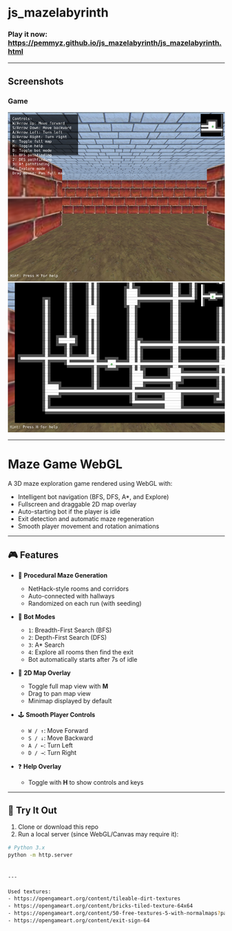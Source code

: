 # js_mazelabyrinth


### Play it now: https://pemmyz.github.io/js_mazelabyrinth/js_mazelabyrinth.html


---
## Screenshots

### Game
![Game 1](screenshots/game_1.png)
![Game 2](screenshots/game_2.png)

---

# Maze Game WebGL

A 3D maze exploration game rendered using WebGL with:
- Intelligent bot navigation (BFS, DFS, A*, and Explore)
- Fullscreen and draggable 2D map overlay
- Auto-starting bot if the player is idle
- Exit detection and automatic maze regeneration
- Smooth player movement and rotation animations



---

## 🎮 Features

- 🔁 **Procedural Maze Generation**
  - NetHack-style rooms and corridors
  - Auto-connected with hallways
  - Randomized on each run (with seeding)
  
- 🤖 **Bot Modes**
  - `1`: Breadth-First Search (BFS)
  - `2`: Depth-First Search (DFS)
  - `3`: A* Search
  - `4`: Explore all rooms then find the exit
  - Bot automatically starts after 7s of idle

- 🧭 **2D Map Overlay**
  - Toggle full map view with **M**
  - Drag to pan map view
  - Minimap displayed by default

- 🕹️ **Smooth Player Controls**
  - `W / ↑`: Move Forward
  - `S / ↓`: Move Backward
  - `A / ←`: Turn Left
  - `D / →`: Turn Right

- ❓ **Help Overlay**
  - Toggle with **H** to show controls and keys

---

## 🧪 Try It Out

1. Clone or download this repo
2. Run a local server (since WebGL/Canvas may require it):

```bash
# Python 3.x
python -m http.server


---

Used textures:
- https://opengameart.org/content/tileable-dirt-textures
- https://opengameart.org/content/bricks-tiled-texture-64x64
- https://opengameart.org/content/50-free-textures-5-with-normalmaps?page=2
- https://opengameart.org/content/exit-sign-64
